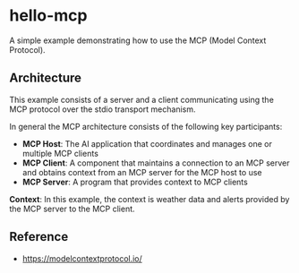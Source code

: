 # hello-mcp

A simple example demonstrating how to use the MCP (Model Context Protocol).

## Architecture

This example consists of a server and a client communicating using the MCP protocol over the stdio transport mechanism.

In general the MCP architecture consists of the following key participants:
- **MCP Host**: The AI application that coordinates and manages one or multiple MCP clients
- **MCP Client**: A component that maintains a connection to an MCP server and obtains context from an MCP server for the MCP host to use
- **MCP Server**: A program that provides context to MCP clients

**Context**: In this example, the context is weather data and alerts provided by the MCP server to the MCP client.


## Reference
- <https://modelcontextprotocol.io/>
